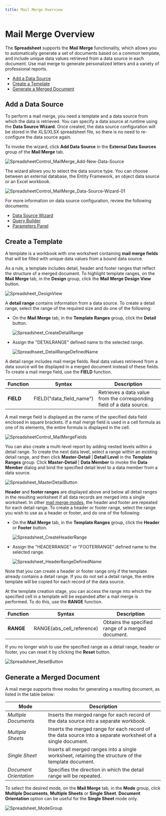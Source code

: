 ```yaml
---
title: Mail Merge Overview
---
```

# Mail Merge Overview
The **Spreadsheet** supports the **Mail Merge** functionality, which allows you to automatically generate a set of documents based on a common template, and include unique data values retrieved from a data source in each document. Use mail merge to generate personalized letters and a variety of professional reports.
* [Add a Data Source](#datasource)
* [Create a Template](#createtemplate)
* [Generate a Merged Document](#generatedocument)

## <a name="datasource"/>Add a Data Source
To perform a mail merge, you need a template and a data source from which the data is retrieved. You can specify a data source at runtime using the **Data Source Wizard**. Once created, the data source configuration will be stored in the XLS/XLSX spreadsheet file, so there is no need to re-configure the data source again.

To invoke the wizard, click **Add Data Source** in the **External Data Sources** group of the **Mail Merge** tab.

![SpreadsheetControl_MailMerge_Add-New-Data-Source](../../../images/img25339.png)

The wizard allows you to select the data source type. You can choose between an external database, the Entity Framework, an object data source or an Excel workbook.

![SpreadsheetControl_MailMerge_Data-Source-Wizard-01](../../../images/img25332.png)

For more information on data source configuration, review the following documents:
* [Data Source Wizard](data-source-wizard.md)
* [Query Builder](query-builder.md)
* [Parameters Panel](parameters-panel.md)

## <a name="createtemplate"/>Create a Template
A template is a workbook with one worksheet containing **mail merge fields** that will be filled with unique data values from a bound data source.

As a rule, a template includes detail, header and footer ranges that reflect the structure of a merged document. To highlight template ranges, on the **Mail Merge** tab, in the **Design** group, click the **Mail Merge Design View** button.

![Spreadsheet_DesignView](../../../images/img22689.png)

A **detail range** contains information from a data source. To create a detail range, select the range of the required size and do one of the following:
* On the **Mail Merge** tab, in the **Template Ranges** group, click the **Detail** button.
	
	![Spreadsheet_CreateDetailRange](../../../images/img22683.png)
* Assign the "DETAILRANGE" defined name to the selected range.
	
	![Spreadhseet_DetailRangeDefinedName](../../../images/img22684.png)

A detail range includes mail merge fields. Real data values retrieved from a data source will be displayed in a merged document instead of these fields. To create a mail merge field, use the **FIELD** function.

| Function | Syntax | Description |
|---|---|---|
| **FIELD** | FIELD("data_field_name") | Retrieves a data value from the corresponding field of a data source. |

A mail merge field is displayed as the name of the specified data field enclosed in square brackets. If a mail merge field is used in a cell formula as one of its elements, the entire formula is displayed in the cell.

![SpreadsheetControl_MailMergeFields](../../../images/img21883.png)

You can also create a multi-level report by adding nested levels within a detail range. To create the next data level, select a range within an existing detail range, and then click **Master-Detail** | **Detail Level** in the **Template Ranges** group. Click **Master-Detail** | **Data Member** to invoke the **Data Member** dialog and bind the specified detail level to a data member from a data source.

![Spreadsheet_MasterDetailButton](../../../images/img22680.png)

**Header** and **footer ranges** are displayed above and below all detail ranges in the resulting worksheet if all data records are merged into a single worksheet. In other [mail merge modes](#mergemodes), the header and footer are repeated for each detail range. To create a header or footer range, select the range you wish to use as a header or footer, and do one of the following:
* On the **Mail Merge** tab, in the **Template Ranges** group, click the **Header** or **Footer** button.
	
	![Spreadsheet_CreateHeaderRange](../../../images/img22681.png)
* Assign the "HEADERRANGE" or "FOOTERRANGE" defined name to the selected range.
	
	![Spreadsheet_HeaderRangeDefinedName](../../../images/img22685.png)

Note that you can create a header or footer range only if the template already contains a detail range. If you do not set a detail range, the entire template will be copied for each record of the data source.

At the template creation stage, you can access the range into which the specified cell in a template will be expanded after a mail merge is performed. To do this, use the **RANGE** function.

| Function | Syntax | Description |
|---|---|---|
| **RANGE** | RANGE(abs_cell_reference) | Obtains the specified range of a merged document. |

If you no longer wish to use the specified range as a detail range, header or footer, you can reset it by clicking the **Reset** button.

![Spreadsheet_ResetButton](../../../images/img22696.png)

## <a name="generatedocument"/>Generate a Merged Document
<a name="mergemodes"/>

A mail merge supports three modes for generating a resulting document, as listed in the table below:

| Mode | Description |
|---|---|
| _Multiple Documents_ | Inserts the merged range for each record of the data source into a separate workbook. |
| _Multiple Sheets_ | Inserts the merged range for each record of the data source into a separate worksheet of a single document. |
| _Single Sheet_ | Inserts all merged ranges into a single worksheet, retaining the structure of the template document. |
| _Document Orientation_ | Specifies the direction in which the detail range will be repeated. |

To select the desired mode, on the **Mail Merge** tab, in the **Mode** group, click **Multiple Documents**, **Multiple Sheets** or **Single Sheet**. **Document Orientation** option can be useful for the **Single Sheet** mode only.

![Spreadsheet_ModeGroup](../../../images/img22677.png)